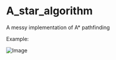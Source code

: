 # A_star_algorithm
A messy implementation of A* pathfinding

Example:

![Image](https://i.imgur.com/Rj3954e.png)
